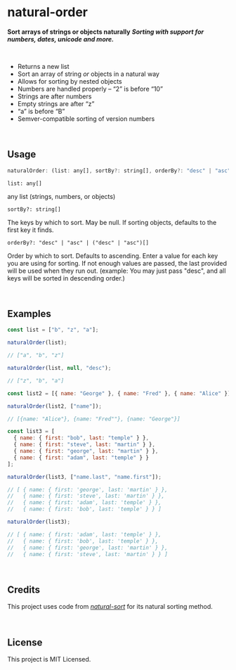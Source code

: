 # natural-order

**Sort arrays of strings or objects naturally**
**_Sorting with support for numbers, dates, unicode and more._**

<a id="/features"></a>&nbsp;

- Returns a new list
- Sort an array of string _or_ objects in a natural way
- Allows for sorting by nested objects
- Numbers are handled properly – “2” is before “10”
- Strings are after numbers
- Empty strings are after “z”
- “a” is before “B”
- Semver-compatible sorting of version numbers

<a id="/usage"></a>&nbsp;

## Usage

```javascript
naturalOrder: (list: any[], sortBy?: string[], orderBy?: "desc" | "asc" | ("desc" | "asc")[]) => any[]

```

`list: any[]`

any list (strings, numbers, or objects)

`sortBy?: string[]`

The keys by which to sort. May be null. If sorting objects, defaults to the first key it finds.

`orderBy?: "desc" | "asc" | ("desc" | "asc")[]`

Order by which to sort. Defaults to ascending. Enter a value for each key you are using for sorting.
If not enough values are passed, the last provided will be used when they run out.
(example: You may just pass "desc", and all keys will be sorted in descending order.)

<a id="/examples"></a>&nbsp;

## Examples

```javascript
const list = ["b", "z", "a"];

naturalOrder(list);

// ["a", "b", "z"]

naturalOrder(list, null, "desc");

// ["z", "b", "a"]

const list2 = [{ name: "George" }, { name: "Fred" }, { name: "Alice" }];

naturalOrder(list2, ["name"]);

// [{name: "Alice"}, {name: "Fred""}, {name: "George"}]

const list3 = [
  { name: { first: "bob", last: "temple" } },
  { name: { first: "steve", last: "martin" } },
  { name: { first: "george", last: "martin" } },
  { name: { first: "adam", last: "temple" } }
];

naturalOrder(list3, ["name.last", "name.first"]);

// [ { name: { first: 'george', last: 'martin' } },
//   { name: { first: 'steve', last: 'martin' } },
//   { name: { first: 'adam', last: 'temple' } },
//   { name: { first: 'bob', last: 'temple' } } ]

naturalOrder(list3);

// [ { name: { first: 'adam', last: 'temple' } },
//   { name: { first: 'bob', last: 'temple' } },
//   { name: { first: 'george', last: 'martin' } },
//   { name: { first: 'steve', last: 'martin' } } ]
```

<a id="/credits"></a>&nbsp;

## Credits

This project uses code from _[natural-sort](https://github.com/studio-b12/natural-sort)_ for its natural sorting method.

<a id="/license"></a>&nbsp;

## License

This project is MIT Licensed.
